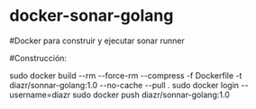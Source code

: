 # docker-sonar-golang
#Docker para construir y ejecutar sonar runner

#Construcción:

sudo docker build --rm --force-rm --compress -f Dockerfile -t diazr/sonnar-golang:1.0 --no-cache --pull .
sudo docker login --username=diazr
sudo docker push diazr/sonnar-golang:1.0
